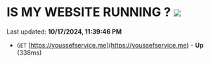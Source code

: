 # IS MY WEBSITE RUNNING ? [![](https://img.shields.io/static/v1?label=Sponsor&message=%E2%9D%A4&logo=GitHub&color=%23fe8e86)](https://github.com/sponsors/Youssef-Lehmam)

Last updated: **10/17/2024, 11:39:46 PM**

- `GET` [https://youssefservice.me](https://youssefservice.me) - **Up** (338ms)

